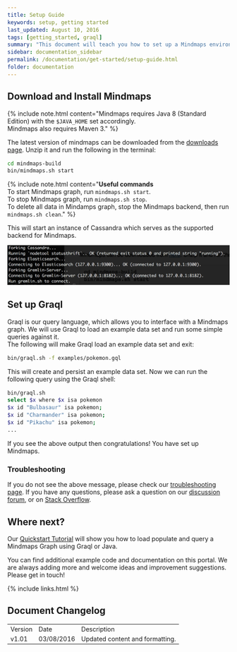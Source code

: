 ```yaml
---
title: Setup Guide
keywords: setup, getting started
last_updated: August 10, 2016
tags: [getting_started, graql]
summary: "This document will teach you how to set up a Mindmaps environment, start it up and load an example dataset to make a query using our query language, Graql."
sidebar: documentation_sidebar
permalink: /documentation/get-started/setup-guide.html
folder: documentation
---
```



## Download and Install Mindmaps

{% include note.html content="Mindmaps requires Java 8 (Standard Edition) with the `$JAVA_HOME` set accordingly.   
Mindmaps also requires Maven 3." %}

The latest version of mindmaps can be downloaded from the
[downloads page](../resources/downloads.html). Unzip it and run the following in the terminal:

```bash
cd mindmaps-build
bin/mindmaps.sh start
```

{% include note.html content="**Useful commands**  <br />
To start Mindmaps graph, run `mindmaps.sh start`.   
To stop Mindmaps graph, run `mindmaps.sh stop`.   
To delete all data in Mindamps graph, stop the Mindmaps backend, then run `mindmaps.sh clean`." %}



This will start an instance of Cassandra which serves as the supported backend for Mindmaps.


![Starting Mindmaps successfully](/images/terminal_mindmaps_start.png)

## Set up Graql

Graql is our query language, which allows you to interface with a Mindmaps graph. We will use Graql to load an example data set and run some simple queries against it.  
The following will make Graql load an example data set and exit:

```bash
bin/graql.sh -f examples/pokemon.gql
```

This will create and persist an example data set. Now we can run the following query using the Graql shell:

```bash
bin/graql.sh
select $x where $x isa pokemon
$x id "Bulbasaur" isa pokemon;
$x id "Charmander" isa pokemon;
$x id "Pikachu" isa pokemon;
...
```

If you see the above output then congratulations! You have set up Mindmaps.



### Troubleshooting  
If you do not see the above message, please check our [troubleshooting page](../troubleshooting/known-issues.html). If you have any questions, please ask a question on our [discussion forum](http://discuss.mindmaps.io), or on [Stack Overflow](http://stackoverflow.com).



## Where next?
Our [Quickstart Tutorial](../the-basics/quickstart-tutorial.html) will show you how to load populate and query a Mindmaps Graph using Graql or Java.

You can find additional example code and documentation on this portal. We are always adding more and welcome ideas and improvement suggestions. Please get in touch!

{% include links.html %}

## Document Changelog  

<table>
    <tr>
        <td>Version</td>
        <td>Date</td>
        <td>Description</td>        
    </tr>
        <tr>
        <td>v1.01</td>
        <td>03/08/2016</td>
        <td>Updated content and formatting.</td>        
    </tr>

</table>
